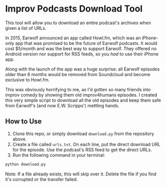 # Improv Podcasts Download Tool

This tool will allow you to download an entire podcast's archives when given a 
list of URLs. 

In 2015, Earwolf announced an app called Howl.fm, which was an iPhone-only app 
that was promised to be the future of Earwolf podcasts. It would cost $5/month 
and was the best way to support Earwolf. They offered no Android version nor
support for RSS feeds, so you _had_ to use their iPhone app.

Along with the launch of the app was a huge surprise: all Earwolf episodes
older than 6 months would be removed from Soundcloud and become exclusive to 
Howl.fm.

This was obviously horrifying to me, as I'd gotten so many friends into improv
comedy by showing them old improv4humans episodes. I created this very simple
script to download all the old episodes and keep them safe from Earwolf's
(and now E.W. Scripps') mettling hands. 

## How to Use

1. Clone this repo, or simply download `download.py` from the repository above.
2. Create a file called `urls.txt`. On each line, put the direct download URL 
for the episode. Use the podcast's RSS feed to get the direct URLs. 
3. Run the following command in your terminal:

```sh
python download.py
```

Note: If a file already exists, this will skip over it. Delete the file if you 
find it's corrupted or the transfer failed. 